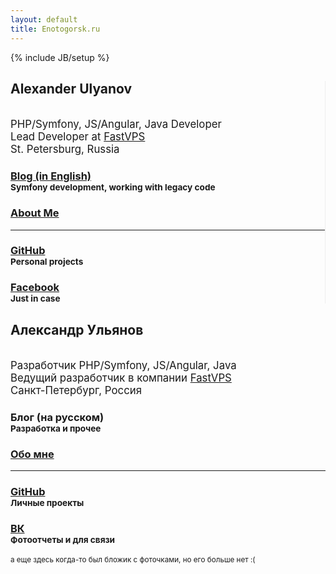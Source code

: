 ```yaml
---
layout: default
title: Enotogorsk.ru
---
```

{% include JB/setup %}

<div class="row">
<div class="col-md-6 text-right" style="border-right: 1px solid #eee;">

<h2>Alexander Ulyanov</h2>
<br>
<big class="text-muted">PHP/Symfony, JS/Angular, Java Developer<br>
Lead Developer at <a href="http://vps2fast.com/">FastVPS</a><br>
St. Petersburg, Russia</big>

<h3><a href="{{ BASE_PATH }}/en.html">Blog (in English)</a><br><small>Symfony development, working with legacy code</small></h3>
<h3><a href="{{ BASE_PATH }}/about-en.html">About Me</a></h3>
<hr>
<h3><a href="http://github.com/Ringtail1402">GitHub</a><br><small>Personal projects</small></h3>
<h3><a href="https://www.facebook.com/alexander.ulyanov.90">Facebook</a><br><small>Just in case</small></h3>

</div>
<div class="col-md-6 text-left">

<h2>Александр Ульянов</h2>
<br>
<big class="text-muted">Разработчик PHP/Symfony, JS/Angular, Java<br>
Ведущий разработчик в компании <a href="http://fastvps.ru/">FastVPS</a><br>
Санкт-Петербург, Россия</big>

<h3><span class="text-muted">Блог (на русском)</span><br><small>Разработка и прочее</small></h3>
<h3><a href="{{ BASE_PATH }}/about-ru.html">Обо мне</a></h3>
<hr>
<h3><a href="http://github.com/Ringtail1402">GitHub</a><br><small>Личные проекты</small></h3>
<h3><a href="https://vk.com/ringtail">ВК</a><br><small>Фотоотчеты и для связи</small></h3>
<p class="text-muted"><small>а еще здесь когда-то был бложик с фоточками, но его больше нет :(</small></p>

</div>
</div>

<div class="row"><div class="col-xs-12">
    <h1 class="text-center">
        <a href="mailto:procyonar@gmail.com" class="text-muted"><i class="glyphicon glyphicon-envelope"></a>
    </h1>
</div></div>

